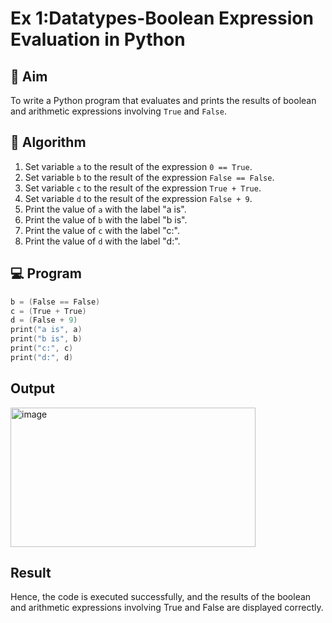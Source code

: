 
# Ex 1:Datatypes-Boolean Expression Evaluation in Python

## 🎯 Aim
To write a Python program that evaluates and prints the results of boolean and arithmetic expressions involving `True` and `False`.

## 🧠 Algorithm
1. Set variable `a` to the result of the expression `0 == True`.
2. Set variable `b` to the result of the expression `False == False`.
3. Set variable `c` to the result of the expression `True + True`.
4. Set variable `d` to the result of the expression `False + 9`.
5. Print the value of `a` with the label "a is".
6. Print the value of `b` with the label "b is".
7. Print the value of `c` with the label "c:".
8. Print the value of `d` with the label "d:".

## 💻 Program
```a = (0 == True)
b = (False == False)
c = (True + True)
d = (False + 9)
print("a is", a)
print("b is", b)
print("c:", c)
print("d:", d)
```

## Output

<img width="392" height="223" alt="image" src="https://github.com/user-attachments/assets/914d00ff-6329-4c55-86fd-c0bca698c4be" />

## Result

Hence, the code is executed successfully, and the results of the boolean and arithmetic expressions involving True and False are displayed correctly.
